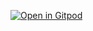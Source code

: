 [![Open in Gitpod](https://gitpod.io/button/open-in-gitpod.svg)](https://gitpod.io/#https://github.com/tillmzw/sus)